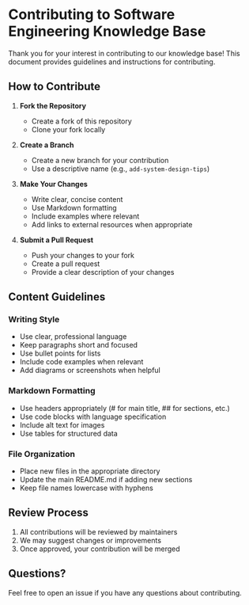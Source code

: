 # Contributing to Software Engineering Knowledge Base

Thank you for your interest in contributing to our knowledge base! This document provides guidelines and instructions for contributing.

## How to Contribute

1. **Fork the Repository**

   - Create a fork of this repository
   - Clone your fork locally

2. **Create a Branch**

   - Create a new branch for your contribution
   - Use a descriptive name (e.g., `add-system-design-tips`)

3. **Make Your Changes**

   - Write clear, concise content
   - Use Markdown formatting
   - Include examples where relevant
   - Add links to external resources when appropriate

4. **Submit a Pull Request**
   - Push your changes to your fork
   - Create a pull request
   - Provide a clear description of your changes

## Content Guidelines

### Writing Style

- Use clear, professional language
- Keep paragraphs short and focused
- Use bullet points for lists
- Include code examples when relevant
- Add diagrams or screenshots when helpful

### Markdown Formatting

- Use headers appropriately (# for main title, ## for sections, etc.)
- Use code blocks with language specification
- Include alt text for images
- Use tables for structured data

### File Organization

- Place new files in the appropriate directory
- Update the main README.md if adding new sections
- Keep file names lowercase with hyphens

## Review Process

1. All contributions will be reviewed by maintainers
2. We may suggest changes or improvements
3. Once approved, your contribution will be merged

## Questions?

Feel free to open an issue if you have any questions about contributing.
